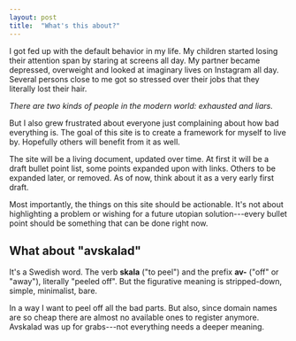```yaml
---
layout: post
title:  "What's this about?"
---
```


I got fed up with the default behavior in my life.
My children started losing their attention span by staring at screens all day.
My partner became depressed, overweight and looked at imaginary lives on Instagram all day.
Several persons close to me got so stressed over their jobs that they literally lost their hair.

_There are two kinds of people in the modern world: exhausted and liars._

But I also grew frustrated about everyone just complaining about how bad everything is.
The goal of this site is to create a framework for myself to live by.
Hopefully others will benefit from it as well.

The site will be a living document, updated over time. At first it will be a draft bullet point list, some points expanded upon with links. Others to be expanded later, or removed. As of now, think about it as a very early first draft.

Most importantly, the things on this site should be actionable. It's not about highlighting a problem or wishing for a future utopian solution---every bullet point should be something that can be done right now.

## What about "avskalad"
It's a Swedish word. The verb **skala** ("to peel") and the prefix **av-** ("off" or "away"), literally "peeled off". But the figurative meaning is stripped-down, simple, minimalist, bare.

In a way I want to peel off all the bad parts. But also, since domain names are so cheap there are almost no available ones to register anymore. Avskalad was up for grabs---not everything needs a deeper meaning.